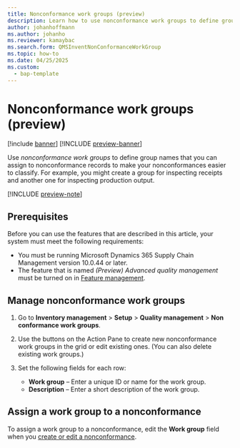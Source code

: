 ```yaml
---
title: Nonconformance work groups (preview)
description: Learn how to use nonconformance work groups to define group names that you can assign to nonconformance records to make your nonconformances easier to classify.
author: johanhoffmann
ms.author: johanho
ms.reviewer: kamaybac
ms.search.form: QMSInventNonConformanceWorkGroup
ms.topic: how-to
ms.date: 04/25/2025
ms.custom: 
  - bap-template
---
```


# Nonconformance work groups (preview)

[!include [banner](../../includes/banner.md)]
[!INCLUDE [preview-banner](~/../shared-content/shared/preview-includes/preview-banner.md)]
<!-- KFM: Preview until further notice -->

Use *nonconformance work groups* to define group names that you can assign to nonconformance records to make your nonconformances easier to classify. For example, you might create a group for inspecting receipts and another one for inspecting production output.

[!INCLUDE [preview-note](~/../shared-content/shared/preview-includes/preview-note-d365.md)]

## Prerequisites

Before you can use the features that are described in this article, your system must meet the following requirements:

- You must be running Microsoft Dynamics 365 Supply Chain Management version 10.0.44 or later.
- The feature that is named *(Preview) Advanced quality management* must be turned on in [Feature management](../../fin-ops-core/fin-ops/get-started/feature-management/feature-management-overview.md).

## Manage nonconformance work groups

1. Go to **Inventory management** \> **Setup** \> **Quality management** \> **Non conformance work groups**.
1. Use the buttons on the Action Pane to create new nonconformance work groups in the grid or edit existing ones. (You can also delete existing work groups.)
1. Set the following fields for each row:

    - **Work group** – Enter a unique ID or name for the work group.
    - **Description** – Enter a short description of the work group.

## Assign a work group to a nonconformance

To assign a work group to a nonconformance, edit the **Work group** field when you [create or edit a nonconformance](tasks/create-process-non-conformance.md).
